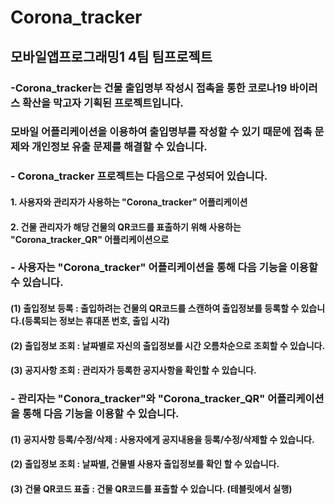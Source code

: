 # Corona_tracker
## 모바일앱프로그래밍1 4팀 팀프로젝트

### 

### -Corona_tracker는 건물 출입명부 작성시 접촉을 통한 코로나19 바이러스 확산을 막고자 기획된 프로젝트입니다.
### 모바일 어플리케이션을 이용하여 출입명부를 작성할 수 있기 때문에 접촉 문제와 개인정보 유출 문제를 해결할 수 있습니다.

### 
###

### - Corona_tracker 프로젝트는 다음으로 구성되어 있습니다.
####     1. 사용자와 관리자가 사용하는 "Corona_tracker" 어플리케이션
####     2. 건물 관리자가 해당 건물의 QR코드를 표출하기 위해 사용하는 "Corona_tracker_QR" 어플리케이션으로


### 


### - 사용자는 "Corona_tracker" 어플리케이션을 통해 다음 기능을 이용할 수 있습니다.
####  (1) 출입정보 등록 : 출입하려는 건물의 QR코드를 스캔하여 출입정보를 등록할 수 있습니다.(등록되는 정보는 휴대폰 번호, 출입 시각)
####  (2) 출입정보 조회 : 날짜별로 자신의 출입정보를 시간 오름차순으로 조회할 수 있습니다.
####  (3) 공지사항 조회 : 관리자가 등록한 공지사항을 확인할 수 있습니다.


###

### - 관리자는 "Conora_tracker"와 "Corona_tracker_QR" 어플리케이션을 통해 다음 기능을 이용할 수 있습니다.
####  (1) 공지사항 등록/수정/삭제 : 사용자에게 공지내용을 등록/수정/삭제할 수 있습니다.
####  (2) 출입정보 조회 : 날짜별, 건물별 사용자 출입정보를 확인 할 수 있습니다.
####  (3) 건물 QR코드 표출 : 건물 QR코드를 표출할 수 있습니다. (테블릿에서 실행)


